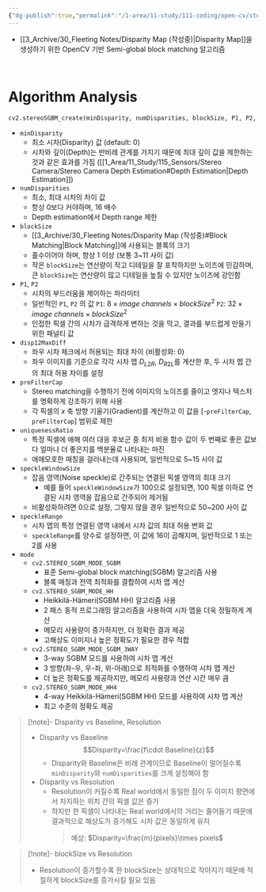 ```yaml
---
{"dg-publish":true,"permalink":"/1-area/11-study/111-coding/open-cv/stereo-sgbm-create/","tags":["Study/Camera/3D-Reconstruction","Project/Stereo2PCD"],"noteIcon":"","created":"2024-08-04"}
---
```


- [[3_Archive/30_Fleeting Notes/Disparity Map (작성중)\|Disparity Map]]을 생성하기 위한 OpenCV 기반 Semi-global block matching 알고리즘

<br/>

# Algorithm Analysis
```python
cv2.stereoSGBM_create(minDisparity, numDisparities, blockSize, P1, P2, disp12MaxDiff, preFilterCap, uniquenessRatio, speckleWindowSize, speckleRange, mode)
```

- `minDisparity`
	- 최소 시차(Disparity) 값 (default: 0)
	- 시차와 깊이(Depth)는 반비례 관계를 가지기 때문에 최대 깊이 값을 제한하는 것과 같은 효과를 가짐 ([[1_Area/11_Study/115_Sensors/Stereo Camera/Stereo Camera Depth Estimation#Depth Estimation\|Depth Estimation]])
- `numDisparities`
	- 최소, 최대 시차의 차이 값
	- 항상 0보다 커야하며, 16 배수
	- Depth estimation에서 Depth range 제한
- `blockSize`
	- [[3_Archive/30_Fleeting Notes/Disparity Map (작성중)#Block Matching\|Block Matching]]에 사용되는 블록의 크기
	- 홀수이어야 하며, 항상 1 이상 (보통 3~11 사이 값)
	- 작은 `blockSize`는 연산량이 작고 디테일을 잘 포착하지만 노이즈에 민감하며, 큰 `blockSize`는 연산량이 많고 디테일을 높칠 수 있지만 노이즈에 강인함 
- `P1`, `P2`
	- 시차의 부드러움을 제어하는 파라미터
	- 일반적인 `P1`, `P2` 의 값
	  `P1`: $8\times image\text{ }channels\times blockSize^2$
	  `P2`: $32\times image\text{ }channels\times blockSize^2$
	- 인접한 픽셀 간의 시차가 급격하게 변하는 것을 막고, 결과를 부드럽게 만들기 위한 패널티 값
- `disp12MaxDiff`
	- 좌우 시차 체크에서 허용되는 최대 차이 (비활성화: 0)
	- 좌우 이미지를 기준으로 각각 시차 맵 $D_{L2R}$, $D_{R2L}$를 계산한 후, 두 시차 맵 간의 최대 허용 차이를 설정
- `preFilterCap`
	- Stereo matching을 수행하기 전에 이미지의 노이즈를 줄이고 엣지나 텍스처를 명확하게 강조하기 위해 사용
	- 각 픽셀의 $x$ 축 방향 기울기(Gradient)를 계산하고 이 값을 [-`preFilterCap`, `preFilterCap`] 범위로 제한
- `uniquenessRatio`
	- 특정 픽셀에 애해 여러 대응 후보군 중 최저 비용 함수 값이 두 번째로 좋은 값보다 얼마나 더 좋은지를 백분율로 나타내는 마진
	- 애매모호한 매칭을 걸러내는데 사용되며, 일반적으로 5~15 사이 값    
- `speckleWindowSize`
	- 잡음 영역(Noise speckle)로 간주되는 연결된 픽셀 영역의 최대 크기
		- 예를 들어 `speckleWindowSize`가 100으로 설정되면, 100 픽셀 이하로 연결된 시차 영역을 잡음으로 간주되어 제거됨
	- 비활성화하려면 0으로 설정, 그렇지 않을 경우 일반적으로 50~200 사이 값
- `speckleRange`
	- 시차 맵의 특정 연결된 영역 내에서 시차 값의 최대 허용 변화 값
	- `speckleRange`를 양수로 설정하면, 이 값에 16이 곱해지며, 일반적으로 1 또는 2를 사용
- `mode`
	- `cv2.STEREO_SGBM_MODE_SGBM`
		- 표준 Semi-global block matching(SGBM) 알고리즘 사용
		- 블록 매칭과 전역 최적화를 결합하여 시차 맵 계산
	- `cv2.STEREO_SGBM_MODE_HH`
		- Heikkilä-Hämeri(SGBM HH) 알고리즘 사용
		- 2 패스 동적 프로그래밍 알고리즘을 사용하여 시차 맵을 더욱 정밀하게 계산
		- 메모리 사용량이 증가하지만, 더 정확한 결과 제공
		- 고해상도 이미지나 높은 정확도가 필요한 경우 적합
	- `cv2.STEREO_SGBM_MODE_SGBM_3WAY`
		- 3-way SGBM 모드를 사용하여 시차 맵 계산
		- 3 방향(좌-우, 우-좌, 위-아래)으로 최적화를 수행하여 시차 맵 계산
		- 더 높은 정확도를 제공하지만, 메모리 사용량과 연산 시간 매우 큼
	- `cv2.STEREO_SGBM_MODE_HH4`
		- 4-way Heikkilä-Hämeri(SGBM HH) 모드를 사용하여 시차 맵 계산
		- 최고 수준의 정확도 제공

>[!note]- Disparity vs Baseline, Resolution
>- Disparity vs Baseline
>  $$Disparity=\frac{f\cdot Baseline}{z}$$
>	- Disparity와 Baseline은 비례 관계이므로 Baseline이 멀어질수록 `minDisparity`와 `numDisparities`를 크게 설정해야 함
>- Disparity vs Resolution
>	- Resolution이 커질수록 Real world에서 동일한 점이 두 이미지 평면에서 차지하는 위치 간의 픽셀 값은 증가
>	- 하지만 한 픽셀이 나타내는 Real world에서의 거리는 줄어들기 때문에 결과적으로 해상도가 증가해도 시차 값은 동일하게 유지
>	  > 예상: $Disparity=\frac{m}{pixels}\times pixels$
>	  

>[!note]- blockSize vs Resolution
>- Resolution이 증가할수록 한 blockSize는 상대적으로 작아지기 때문에 적절하게 blockSize를 증가시킬 필요 있음